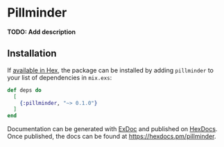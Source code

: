 # Pillminder

**TODO: Add description**

## Installation

If [available in Hex](https://hex.pm/docs/publish), the package can be installed
by adding `pillminder` to your list of dependencies in `mix.exs`:

```elixir
def deps do
  [
    {:pillminder, "~> 0.1.0"}
  ]
end
```

Documentation can be generated with [ExDoc](https://github.com/elixir-lang/ex_doc)
and published on [HexDocs](https://hexdocs.pm). Once published, the docs can
be found at <https://hexdocs.pm/pillminder>.

